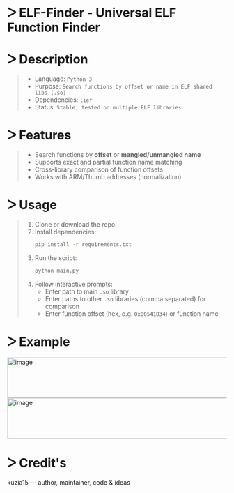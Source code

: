 # ᐳ ELF-Finder - Universal ELF Function Finder

# ᐳ Description  
> * Language: `Python 3`  
> * Purpose: `Search functions by offset or name in ELF shared libs (.so)`  
> * Dependencies: `lief`  
> * Status: `Stable, tested on multiple ELF libraries`  

# ᐳ Features
> * Search functions by **offset** or **mangled/unmangled name**
> * Supports exact and partial function name matching
> * Cross-library comparison of function offsets
> * Works with ARM/Thumb addresses (normalization)

# ᐳ Usage
> 1. Clone or download the repo  
> 2. Install dependencies:  
>    ```bash  
>    pip install -r requirements.txt 
>    ```  
> 3. Run the script:  
>    ```bash  
>    python main.py  
>    ```  
> 4. Follow interactive prompts:  
>    - Enter path to main `.so` library  
>    - Enter paths to other `.so` libraries (comma separated) for comparison  
>    - Enter function offset (hex, e.g. `0x00541D34`) or function name  

# ᐳ Example

<img width="577" height="93" alt="image" src="https://github.com/user-attachments/assets/66f1900c-326b-4286-816e-1c8e8217bcc9" />
<img width="577" height="93" alt="image" src="https://github.com/user-attachments/assets/58409311-01a3-486f-8e19-402a722eb4a1" />


# ᐳ Credit's
kuzia15 — author, maintainer, code & ideas
